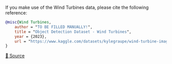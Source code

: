 If you make use of the Wind Turbines data, please cite the following reference:

``` bibtex 
@misc{Wind Turbines,
	author = "TO BE FILLED MANUALLY!",
	title = "Object Detection Dataset - Wind Turbines",
	year = {2023},
	url = "https://www.kaggle.com/datasets/kylegraupe/wind-turbine-image-dataset-for-computer-vision"
}
```

[🔗 Source](https://www.kaggle.com/datasets/kylegraupe/wind-turbine-image-dataset-for-computer-vision)